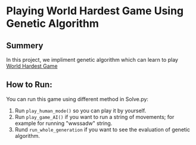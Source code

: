 # Playing World Hardest Game Using Genetic Algorithm

## Summery
In this project, we impliment genetic algorithm which can learn to play [World Hardest Game](https://www.crazygames.nl/spel/worlds-hardest-game)

## How to Run:
You can run this game using different method in Solve.py:
1. Run `play_human_mode()` so you can play it by yourself.
2. Run `play_game_AI()` if you want to run a string of movements; for example for running "wwssadw" string. 
3. Rund `run_whole_generation` if you want to see the evaluation of genetic algorithm.
